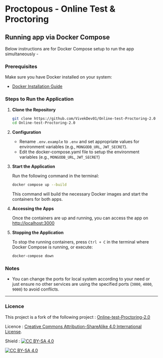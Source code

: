 # Proctopous - Online Test & Proctoring

## Running app via Docker Compose

Below instructions are for Docker Compose setup to run the app simultaneously - 

### Prerequisites

Make sure you have Docker installed on your system:
- [Docker Installation Guide](https://docs.docker.com/get-docker/)

### Steps to Run the Application

1. **Clone the Repository**

    ```bash
    git clone https://github.com/VivekDev01/Online-test-Proctoring-2.0
    cd Online-test-Proctoring-2.0
    ```

2. **Configuration**

    - Rename `.env.example` to `.env` and set appropriate values for environment variables (e.g., `MONGODB_URL`, `JWT_SECRET`).
    - Edit the docker-compose.yaml file to setup the environment variables (e.g., `MONGODB_URL`, `JWT_SECRET`)

3. **Start the Application**

    Run the following command in the terminal:

    ```bash
    docker compose up --build
    ```

    This command will build the necessary Docker images and start the containers for both apps.

4. **Accessing the Apps**

    Once the containers are up and running, you can access the app on [http://localhost:3000](http://localhost:3000)
  

5. **Stopping the Application**

    To stop the running containers, press `Ctrl + C` in the terminal where Docker Compose is running, or execute:

    ```bash
    docker-compose down
    ```

### Notes

- You can change the ports for local system according to your need or just ensure no other services are using the specified ports (`3000`, `4000`, `9000`) to avoid conflicts.

---

### Licence

This project is a fork of the following project : [Online-test-Proctoring-2.0](https://github.com/SinghAnkit1010/Online-test-Proctoring-2.0)

Licence : [Creative Commons Attribution-ShareAlike 4.0 International License][cc-by-sa].

Shield : [![CC BY-SA 4.0][cc-by-sa-shield]][cc-by-sa]

[![CC BY-SA 4.0][cc-by-sa-image]][cc-by-sa]

[cc-by-sa]: http://creativecommons.org/licenses/by-sa/4.0/
[cc-by-sa-image]: https://licensebuttons.net/l/by-sa/4.0/88x31.png
[cc-by-sa-shield]: https://img.shields.io/badge/License-CC%20BY--SA%204.0-lightgrey.svg

